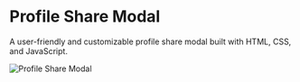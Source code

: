 # Profile Share Modal

A user-friendly and customizable profile share modal built with HTML, CSS, and JavaScript.

![Profile Share Modal](https://mohasindawal.github.io/Profile-Share-Modal/) <!-- Replace with a screenshot or demo GIF of your modal -->

